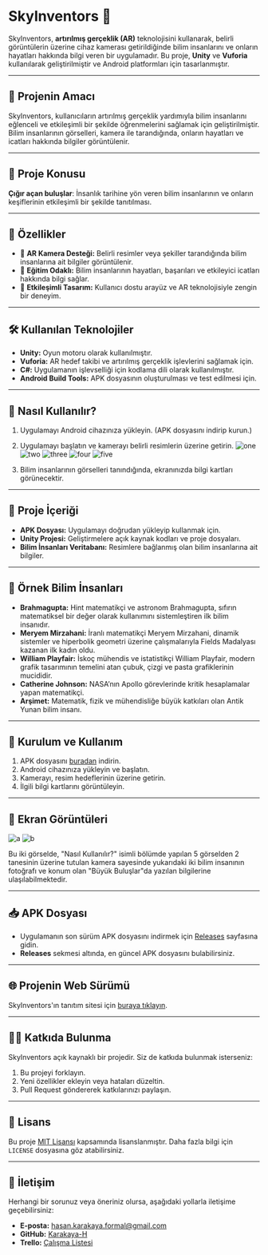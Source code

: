# SkyInventors 🌌

SkyInventors, **artırılmış gerçeklik (AR)** teknolojisini kullanarak, belirli görüntülerin üzerine cihaz kamerası getirildiğinde bilim insanlarını ve onların hayatları hakkında bilgi veren bir uygulamadır. Bu proje, **Unity** ve **Vuforia** kullanılarak geliştirilmiştir ve Android platformları için tasarlanmıştır.

---

## 🎯 Projenin Amacı
SkyInventors, kullanıcıların artırılmış gerçeklik yardımıyla bilim insanlarını eğlenceli ve etkileşimli bir şekilde öğrenmelerini sağlamak için geliştirilmiştir. Bilim insanlarının görselleri, kamera ile tarandığında, onların hayatları ve icatları hakkında bilgiler görüntülenir.

---

## 🧪 Proje Konusu
**Çığır açan buluşlar**: İnsanlık tarihine yön veren bilim insanlarının ve onların keşiflerinin etkileşimli bir şekilde tanıtılması.

---

## 🚀 Özellikler
- 📸 **AR Kamera Desteği:** Belirli resimler veya şekiller tarandığında bilim insanlarına ait bilgiler görüntülenir.
- 🧠 **Eğitim Odaklı:** Bilim insanlarının hayatları, başarıları ve etkileyici icatları hakkında bilgi sağlar.
- 🎨 **Etkileşimli Tasarım:** Kullanıcı dostu arayüz ve AR teknolojisiyle zengin bir deneyim.

---

## 🛠️ Kullanılan Teknolojiler
- **Unity:** Oyun motoru olarak kullanılmıştır.
- **Vuforia:** AR hedef takibi ve artırılmış gerçeklik işlevlerini sağlamak için.
- **C#:** Uygulamanın işlevselliği için kodlama dili olarak kullanılmıştır.
- **Android Build Tools:** APK dosyasının oluşturulması ve test edilmesi için.

---

## 📱 Nasıl Kullanılır?
1. Uygulamayı Android cihazınıza yükleyin. (APK dosyasını indirip kurun.)
2. Uygulamayı başlatın ve kamerayı belirli resimlerin üzerine getirin.
   ![one](https://github.com/user-attachments/assets/2ba9a45e-61aa-4229-bf21-6dc0a9ba8f0d)
   ![two](https://github.com/user-attachments/assets/6a0ed732-53b7-4ef3-b891-845e2834799e)
   ![three](https://github.com/user-attachments/assets/3ed5ab61-1b85-4f98-80a2-96532050b452)
   ![four](https://github.com/user-attachments/assets/729f9735-b575-4b56-8e6a-44cc3e9065e6)
   ![five](https://github.com/user-attachments/assets/476c956d-d868-45fd-adad-4a655fca1925)

3. Bilim insanlarının görselleri tanındığında, ekranınızda bilgi kartları görünecektir.

---

## 📂 Proje İçeriği
- **APK Dosyası:** Uygulamayı doğrudan yükleyip kullanmak için.
- **Unity Projesi:** Geliştirmelere açık kaynak kodları ve proje dosyaları.
- **Bilim İnsanları Veritabanı:** Resimlere bağlanmış olan bilim insanlarına ait bilgiler.

---

## 📜 Örnek Bilim İnsanları
- **Brahmagupta:** Hint matematikçi ve astronom Brahmagupta, sıfırın matematiksel bir değer olarak kullanımını sistemleştiren ilk bilim insanıdır.
- **Meryem Mirzahani:** İranlı matematikçi Meryem Mirzahani, dinamik sistemler ve hiperbolik geometri üzerine çalışmalarıyla Fields Madalyası kazanan ilk kadın oldu.
- **William Playfair:** İskoç mühendis ve istatistikçi William Playfair, modern grafik tasarımının temelini atan çubuk, çizgi ve pasta grafiklerinin mucididir.
- **Catherine Johnson:** NASA’nın Apollo görevlerinde kritik hesaplamalar yapan matematikçi.
- **Arşimet:** Matematik, fizik ve mühendisliğe büyük katkıları olan Antik Yunan bilim insanı.

---

## 🌟 Kurulum ve Kullanım
1. APK dosyasını [buradan](#) indirin.
2. Android cihazınıza yükleyin ve başlatın.
3. Kamerayı, resim hedeflerinin üzerine getirin.
4. İlgili bilgi kartlarını görüntüleyin.

---

## 📸 Ekran Görüntüleri
![a](https://github.com/user-attachments/assets/6cbdaf19-54f2-49fa-aca3-2708fbb7a564)
![b](https://github.com/user-attachments/assets/5f09552d-d581-4b31-9fec-65840a766e16)

Bu iki görselde, "Nasıl Kullanılır?" isimli bölümde yapılan 5 görselden 2 tanesinin üzerine tutulan kamera sayesinde yukarıdaki iki bilim insanının fotoğrafı ve konum olan "Büyük Buluşlar"da yazılan bilgilerine ulaşılabilmektedir.

---

## 📥 APK Dosyası
- Uygulamanın son sürüm APK dosyasını indirmek için [Releases](https://github.com/Karakaya-H/SkyInventors/releases) sayfasına gidin.
- **Releases** sekmesi altında, en güncel APK dosyasını bulabilirsiniz.

---

## 🌐 Projenin Web Sürümü
SkyInventors'ın tanıtım sitesi için [buraya tıklayın](https://sky-inventors.vercel.app/).

---

## 👨‍💻 Katkıda Bulunma
SkyInventors açık kaynaklı bir projedir. Siz de katkıda bulunmak isterseniz:
1. Bu projeyi forklayın.
2. Yeni özellikler ekleyin veya hataları düzeltin.
3. Pull Request göndererek katkılarınızı paylaşın.

---

## 🧾 Lisans
Bu proje [MIT Lisansı](https://opensource.org/licenses/MIT) kapsamında lisanslanmıştır. Daha fazla bilgi için `LICENSE` dosyasına göz atabilirsiniz.

---

## 📧 İletişim
Herhangi bir sorunuz veya öneriniz olursa, aşağıdaki yollarla iletişime geçebilirsiniz:
- **E-posta:** hasan.karakaya.formal@gmail.com
- **GitHub:** [Karakaya-H](https://github.com/Karakaya-H)
- **Trello:** [Çalışma Listesi](https://trello.com/b/B4MR39js/work-list)
